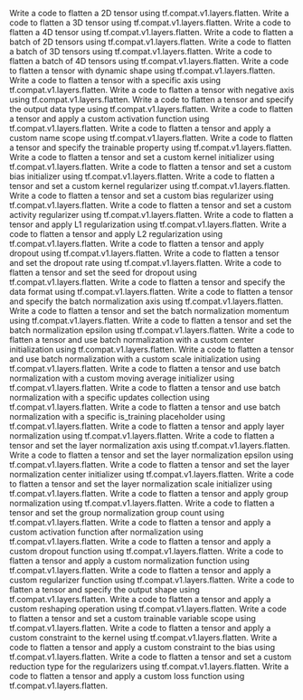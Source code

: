 Write a code to flatten a 2D tensor using tf.compat.v1.layers.flatten.
Write a code to flatten a 3D tensor using tf.compat.v1.layers.flatten.
Write a code to flatten a 4D tensor using tf.compat.v1.layers.flatten.
Write a code to flatten a batch of 2D tensors using tf.compat.v1.layers.flatten.
Write a code to flatten a batch of 3D tensors using tf.compat.v1.layers.flatten.
Write a code to flatten a batch of 4D tensors using tf.compat.v1.layers.flatten.
Write a code to flatten a tensor with dynamic shape using tf.compat.v1.layers.flatten.
Write a code to flatten a tensor with a specific axis using tf.compat.v1.layers.flatten.
Write a code to flatten a tensor with negative axis using tf.compat.v1.layers.flatten.
Write a code to flatten a tensor and specify the output data type using tf.compat.v1.layers.flatten.
Write a code to flatten a tensor and apply a custom activation function using tf.compat.v1.layers.flatten.
Write a code to flatten a tensor and apply a custom name scope using tf.compat.v1.layers.flatten.
Write a code to flatten a tensor and specify the trainable property using tf.compat.v1.layers.flatten.
Write a code to flatten a tensor and set a custom kernel initializer using tf.compat.v1.layers.flatten.
Write a code to flatten a tensor and set a custom bias initializer using tf.compat.v1.layers.flatten.
Write a code to flatten a tensor and set a custom kernel regularizer using tf.compat.v1.layers.flatten.
Write a code to flatten a tensor and set a custom bias regularizer using tf.compat.v1.layers.flatten.
Write a code to flatten a tensor and set a custom activity regularizer using tf.compat.v1.layers.flatten.
Write a code to flatten a tensor and apply L1 regularization using tf.compat.v1.layers.flatten.
Write a code to flatten a tensor and apply L2 regularization using tf.compat.v1.layers.flatten.
Write a code to flatten a tensor and apply dropout using tf.compat.v1.layers.flatten.
Write a code to flatten a tensor and set the dropout rate using tf.compat.v1.layers.flatten.
Write a code to flatten a tensor and set the seed for dropout using tf.compat.v1.layers.flatten.
Write a code to flatten a tensor and specify the data format using tf.compat.v1.layers.flatten.
Write a code to flatten a tensor and specify the batch normalization axis using tf.compat.v1.layers.flatten.
Write a code to flatten a tensor and set the batch normalization momentum using tf.compat.v1.layers.flatten.
Write a code to flatten a tensor and set the batch normalization epsilon using tf.compat.v1.layers.flatten.
Write a code to flatten a tensor and use batch normalization with a custom center initialization using tf.compat.v1.layers.flatten.
Write a code to flatten a tensor and use batch normalization with a custom scale initialization using tf.compat.v1.layers.flatten.
Write a code to flatten a tensor and use batch normalization with a custom moving average initializer using tf.compat.v1.layers.flatten.
Write a code to flatten a tensor and use batch normalization with a specific updates collection using tf.compat.v1.layers.flatten.
Write a code to flatten a tensor and use batch normalization with a specific is_training placeholder using tf.compat.v1.layers.flatten.
Write a code to flatten a tensor and apply layer normalization using tf.compat.v1.layers.flatten.
Write a code to flatten a tensor and set the layer normalization axis using tf.compat.v1.layers.flatten.
Write a code to flatten a tensor and set the layer normalization epsilon using tf.compat.v1.layers.flatten.
Write a code to flatten a tensor and set the layer normalization center initializer using tf.compat.v1.layers.flatten.
Write a code to flatten a tensor and set the layer normalization scale initializer using tf.compat.v1.layers.flatten.
Write a code to flatten a tensor and apply group normalization using tf.compat.v1.layers.flatten.
Write a code to flatten a tensor and set the group normalization group count using tf.compat.v1.layers.flatten.
Write a code to flatten a tensor and apply a custom activation function after normalization using tf.compat.v1.layers.flatten.
Write a code to flatten a tensor and apply a custom dropout function using tf.compat.v1.layers.flatten.
Write a code to flatten a tensor and apply a custom normalization function using tf.compat.v1.layers.flatten.
Write a code to flatten a tensor and apply a custom regularizer function using tf.compat.v1.layers.flatten.
Write a code to flatten a tensor and specify the output shape using tf.compat.v1.layers.flatten.
Write a code to flatten a tensor and apply a custom reshaping operation using tf.compat.v1.layers.flatten.
Write a code to flatten a tensor and set a custom trainable variable scope using tf.compat.v1.layers.flatten.
Write a code to flatten a tensor and apply a custom constraint to the kernel using tf.compat.v1.layers.flatten.
Write a code to flatten a tensor and apply a custom constraint to the bias using tf.compat.v1.layers.flatten.
Write a code to flatten a tensor and set a custom reduction type for the regularizers using tf.compat.v1.layers.flatten.
Write a code to flatten a tensor and apply a custom loss function using tf.compat.v1.layers.flatten.
